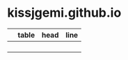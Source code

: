 # kissjgemi.github.io


|       | table |  head |  line |
| :---- | ----: | ----: | ----: |
|       |       |       |       |
|       |       |       |       |
|       |       |       |       |
|       |       |       |       |
